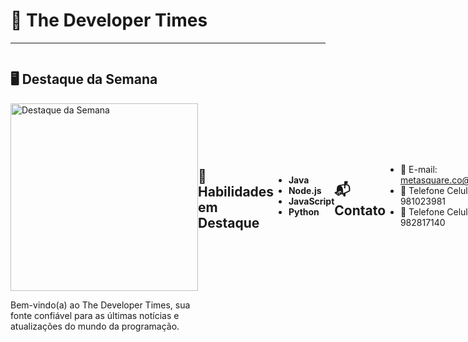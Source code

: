 <!-- Título -->
# 📰 **The Developer Times**

---

<div style="display: flex; align-items: center;">
  <!-- Destaque da Semana -->
  <div style="flex: 1;">
    <h2>🖥️ Destaque da Semana</h2>
    <img src="https://media.giphy.com/media/ZVik7pBtu9dNS/giphy.gif" alt="Destaque da Semana" width="300px">
    <p>Bem-vindo(a) ao The Developer Times, sua fonte confiável para as últimas notícias e atualizações do mundo da programação.</p>
  </div>
  
## 🚀 Habilidades em Destaque

- **Java**
- **Node.js**
- **JavaScript**
- **Python**

## 📬 Contato

- 📧 E-mail: [metasquare.co@gmail.com](mailto:seuemail@example.com)
- 📱 Telefone Celular : +55 981023981
- 📱 Telefone Celular : +55 982817140

---

<p align="center">
  <img src="https://visitor-badge.laobi.icu/badge?page_id=suagithubpagina.suarepositorio" alt="Visitas" />
</p>
